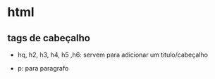 # html

## tags de cabeçalho
- hq, h2, h3, h4, h5 ,h6: servem para adicionar um titulo/cabeçalho

- p: para paragrafo
